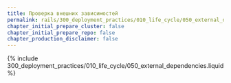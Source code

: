 ```yaml
---
title: Проверка внешних зависимостей
permalink: rails/300_deployment_practices/010_life_cycle/050_external_dependencies.html
chapter_initial_prepare_cluster: false
chapter_initial_prepare_repo: false
chapter_production_disclaimer: false
---
```


{% include 300_deployment_practices/010_life_cycle/050_external_dependencies.liquid %}
